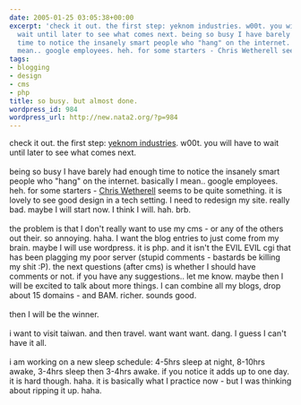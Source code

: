 ```yaml
---
date: 2005-01-25 03:05:38+00:00
excerpt: 'check it out. the first step: yeknom industries. w00t. you will have to
  wait until later to see what comes next. being so busy I have barely had enough
  time to notice the insanely smart people who "hang" on the internet. basically I
  mean.. google employees. heh. for some starters - Chris Wetherell seems to be quite...'
tags:
- blogging
- design
- cms
- php
title: so busy. but almost done.
wordpress_id: 984
wordpress_url: http://new.nata2.org/?p=984
---
```


check it out. the first step: <a href="http://www.yeknominc.com">yeknom industries</a>. w00t. you will have to wait until later to see what comes next. <br/><br/>being so busy I have barely had enough time to notice the insanely smart people who "hang" on the internet. basically I mean.. google employees. heh. for some starters - <a href="http://massless.org">Chris Wetherell</a> seems to be quite something. it is lovely to see good design in a tech setting. I need to redesign my site. really bad. maybe I will start now. I think I will. hah. brb. <br/><br/>the problem is that I don't really want to use my cms - or any of the others out their. so annoying. haha. I want the blog entries to just come from my brain. maybe I will use wordpress. it is php. and it isn't the EVIL EVIL cgi that has been plagging my poor server (stupid comments - bastards be killing my shit :P). the next questions (after cms) is whether I should have comments or not. if you have any suggestions.. let me know. maybe then I will be excited to talk about more things. I can combine all my blogs, drop about 15 domains - and BAM. richer. sounds good. <br/><br/>then I will be the winner. <br/><br/>i want to visit taiwan. and then travel. want want want. dang. I guess I can't have it all. 
<br/><br/>i am working on a new sleep schedule: 4-5hrs sleep at night, 8-10hrs awake, 3-4hrs sleep then 3-4hrs awake. if you notice it adds up to one day. it is hard though. haha. it is basically what I practice now - but I was thinking about ripping it up. haha.